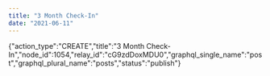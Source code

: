 ```yaml
---
title: "3 Month Check-In"
date: "2021-06-11"
---
```


{"action\_type":"CREATE","title":"3 Month Check-In","node\_id":1054,"relay\_id":"cG9zdDoxMDU0","graphql\_single\_name":"post","graphql\_plural\_name":"posts","status":"publish"}

